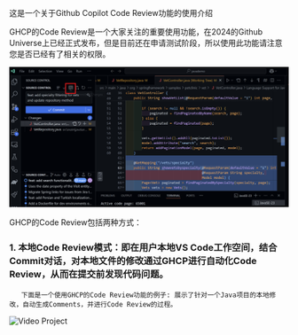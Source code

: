 这是一个关于Github Copilot Code Review功能的使用介绍

GHCP的Code Review是一个大家关注的重要使用功能，在2024的Github Universe上已经正式发布，但是目前还在申请测试阶段，所以使用此功能请注意您是否已经有了相关的权限。

![codereview](./resources/codereview.png)

GHCP的Code Review包括两种方式：

### 1. 本地Code Review模式：即在用户本地VS Code工作空间，结合Commit对话，对本地文件的修改通过GHCP进行自动化Code Review，从而在提交前发现代码问题。
       
       下面是一个使用GHCP的Code Review功能的例子: 展示了针对一个Java项目的本地修改，自动生成Comments，并进行Code Review的过程。

![Video Project](https://github.com/CopilotNext/GHCP_Demo/blob/main/codereview/resources/localcodereview.gif)
